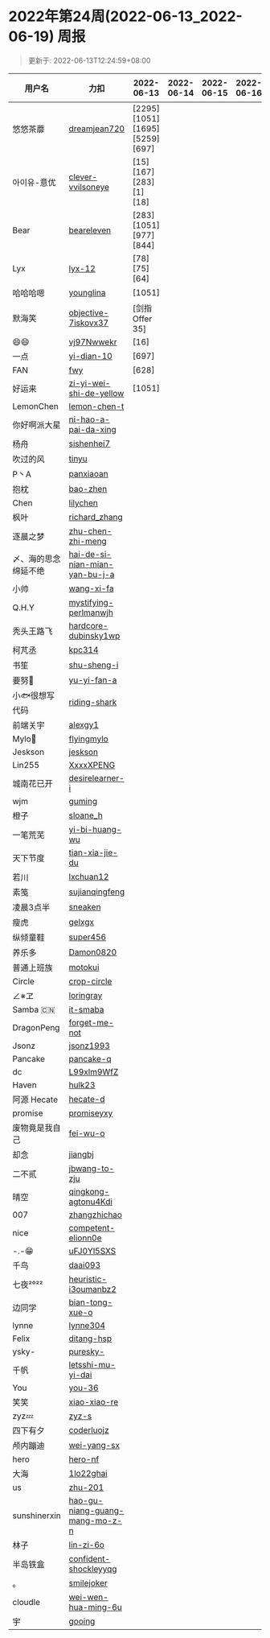 
# 2022年第24周(2022-06-13_2022-06-19) 周报

> 更新于: 2022-06-13T12:24:59+08:00

| 用户名 | 力扣 |  2022-06-13|2022-06-14|2022-06-15|2022-06-16|2022-06-17|2022-06-18|2022-06-19  | 总计 | 排名 |
| ---- | ---- |    ---- | ---- | ---- | ---- | ---- | ---- | ----   | ---- | ---- |
|悠悠茶蘼|[dreamjean720](https://leetcode.cn/u/dreamjean720/)|\[2295]\[1051]\[1695]\[5259]\[697]|||||||5|1|
|아이유-意优|[clever-vvilsoneye](https://leetcode.cn/u/clever-vvilsoneye/)|\[15]\[167]\[283]\[1]\[18]|||||||5|1|
|Bear|[beareleven](https://leetcode.cn/u/beareleven/)|\[283]\[1051]\[977]\[844]|||||||4|2|
|Lyx|[lyx-12](https://leetcode.cn/u/lyx-12/)|\[78]\[75]\[64]|||||||3|3|
|哈哈哈嗯|[younglina](https://leetcode.cn/u/younglina/)|\[1051]|||||||1|4|
|默海笑|[objective-7iskovx37](https://leetcode.cn/u/objective-7iskovx37/)|\[剑指 Offer 35]|||||||1|4|
|😄😄|[vj97Nwwekr](https://leetcode.cn/u/vj97Nwwekr/)|\[16]|||||||1|4|
|一点|[yi-dian-10](https://leetcode.cn/u/yi-dian-10/)|\[697]|||||||1|4|
|FAN|[fwy](https://leetcode.cn/u/fwy/)|\[628]|||||||1|4|
|好运来|[zi-yi-wei-shi-de-yellow](https://leetcode.cn/u/zi-yi-wei-shi-de-yellow/)|\[1051]|||||||1|4|
|LemonChen|[lemon-chen-t](https://leetcode.cn/u/lemon-chen-t/)||||||||0|5|
|你好啊派大星|[ni-hao-a-pai-da-xing](https://leetcode.cn/u/ni-hao-a-pai-da-xing/)||||||||0|5|
|杨舟|[sishenhei7](https://leetcode.cn/u/sishenhei7/)||||||||0|5|
|吹过的风|[tinyu](https://leetcode.cn/u/tinyu/)||||||||0|5|
|P丶A|[panxiaoan](https://leetcode.cn/u/panxiaoan/)||||||||0|5|
|抱枕|[bao-zhen](https://leetcode.cn/u/bao-zhen/)||||||||0|5|
|Chen|[lilychen](https://leetcode.cn/u/lilychen/)||||||||0|5|
|枫叶|[richard_zhang](https://leetcode.cn/u/richard_zhang/)||||||||0|5|
|逐晨之梦|[zhu-chen-zhi-meng](https://leetcode.cn/u/zhu-chen-zhi-meng/)||||||||0|5|
|〆、海的思念绵延不绝|[hai-de-si-nian-mian-yan-bu-j-a](https://leetcode.cn/u/hai-de-si-nian-mian-yan-bu-j-a/)||||||||0|5|
|小帅|[wang-xi-fa](https://leetcode.cn/u/wang-xi-fa/)||||||||0|5|
|Q.H.Y|[mystifying-perlmanwjh](https://leetcode.cn/u/mystifying-perlmanwjh/)||||||||0|5|
|秃头王路飞|[hardcore-dubinsky1wp](https://leetcode.cn/u/hardcore-dubinsky1wp/)||||||||0|5|
|柯芃丞|[kpc314](https://leetcode.cn/u/kpc314/)||||||||0|5|
|书笙|[shu-sheng-i](https://leetcode.cn/u/shu-sheng-i/)||||||||0|5|
|要努🌰|[yu-yi-fan-a](https://leetcode.cn/u/yu-yi-fan-a/)||||||||0|5|
|小🐟很想写代码|[riding-shark](https://leetcode.cn/u/riding-shark/)||||||||0|5|
|前端关宇|[alexgy1](https://leetcode.com/u/alexgy1/)||||||||0|5|
|Mylo🐘|[flyingmylo](https://leetcode.cn/u/flyingmylo/)||||||||0|5|
|Jeskson|[jeskson](https://leetcode.cn/u/jeskson/)||||||||0|5|
|Lin255|[XxxxXPENG](https://leetcode.cn/u/XxxxXPENG/)||||||||0|5|
|城南花已开|[desirelearner-i](https://leetcode.cn/u/desirelearner-i/)||||||||0|5|
|wjm|[guming](https://leetcode.cn/u/guming/)||||||||0|5|
|橙子|[sloane_h](https://leetcode.cn/u/sloane_h/)||||||||0|5|
|一笔荒芜|[yi-bi-huang-wu](https://leetcode.cn/u/yi-bi-huang-wu/)||||||||0|5|
|天下节度|[tian-xia-jie-du](https://leetcode.cn/u/tian-xia-jie-du/)||||||||0|5|
|若川|[lxchuan12](https://leetcode.cn/u/lxchuan12/)||||||||0|5|
|素笺|[sujianqingfeng](https://leetcode.cn/u/sujianqingfeng/)||||||||0|5|
|凌晨3点半|[sneaken](https://leetcode.cn/u/sneaken/)||||||||0|5|
|瘦虎|[gelxgx](https://leetcode.cn/u/gelxgx/)||||||||0|5|
|纵倾童鞋|[super456](https://leetcode.cn/u/super456/)||||||||0|5|
|养乐多|[Damon0820](https://leetcode.com/u/Damon0820/)||||||||0|5|
|普通上班族|[motokui](https://leetcode.cn/u/motokui/)||||||||0|5|
|Circle|[crop-circle](https://leetcode.cn/u/crop-circle/)||||||||0|5|
|∠※ヱ|[loringray](https://leetcode.cn/u/loringray/)||||||||0|5|
|Samba 🇨🇳|[it-smaba](https://leetcode.cn/u/it-smaba/)||||||||0|5|
|DragonPeng|[forget-me-not](https://leetcode.cn/u/forget-me-not/)||||||||0|5|
|Jsonz|[jsonz1993](https://leetcode.cn/u/jsonz1993/)||||||||0|5|
|Pancake|[pancake-q](https://leetcode.cn/u/pancake-q/)||||||||0|5|
|dc|[L99xlm9WfZ](https://leetcode.cn/u/L99xlm9WfZ/)||||||||0|5|
|Haven|[hulk23](https://leetcode.cn/u/hulk23/)||||||||0|5|
|阿源 Hecate|[hecate-d](https://leetcode.cn/u/hecate-d/)||||||||0|5|
|promise|[promiseyxy](https://leetcode.cn/u/promiseyxy/)||||||||0|5|
|废物竟是我自己|[fei-wu-o](https://leetcode.cn/u/fei-wu-o/)||||||||0|5|
|却念|[jiangbj](https://leetcode.cn/u/jiangbj/)||||||||0|5|
|二不贰|[jbwang-to-zju](https://leetcode.cn/u/jbwang-to-zju/)||||||||0|5|
|晴空|[qingkong-agtonu4Kdi](https://leetcode.cn/u/qingkong-agtonu4Kdi/)||||||||0|5|
|007|[zhangzhichao](https://leetcode.cn/u/zhangzhichao/)||||||||0|5|
|nice|[competent-elionn0e](https://leetcode.cn/u/competent-elionn0e/)||||||||0|5|
|-.-😁|[uFJ0Yl5SXS](https://leetcode.cn/u/uFJ0Yl5SXS/)||||||||0|5|
|千鸟|[daai093](https://leetcode.cn/u/daai093/)||||||||0|5|
|七夜²⁰²²|[heuristic-i3oumanbz2](https://leetcode.cn/u/heuristic-i3oumanbz2/)||||||||0|5|
|边同学|[bian-tong-xue-o](https://leetcode.cn/u/bian-tong-xue-o/)||||||||0|5|
|lynne|[lynne304](https://leetcode.cn/u/lynne304/)||||||||0|5|
|Felix|[ditang-hsp](https://leetcode.cn/u/ditang-hsp/)||||||||0|5|
|ysky-|[puresky-](https://leetcode.cn/u/puresky-/)||||||||0|5|
|千帆|[letsshi-mu-yi-dai](https://leetcode.cn/u/letsshi-mu-yi-dai/)||||||||0|5|
|You|[you-36](https://leetcode.cn/u/you-36/)||||||||0|5|
|笑笑|[xiao-xiao-re](https://leetcode.cn/u/xiao-xiao-re/)||||||||0|5|
|zyz💤|[zyz-s](https://leetcode.cn/u/zyz-s/)||||||||0|5|
|四下有夕|[coderluojz](https://leetcode.cn/u/coderluojz/)||||||||0|5|
|颅内蹦迪|[wei-yang-sx](https://leetcode.cn/u/wei-yang-sx/)||||||||0|5|
|hero|[hero-nf](https://leetcode.cn/u/hero-nf/)||||||||0|5|
|大海|[1lo22ghai](https://leetcode.cn/u/1lo22ghai/)||||||||0|5|
|us|[zhu-201](https://leetcode.cn/u/zhu-201/)||||||||0|5|
|sunshinerxin|[hao-gu-niang-guang-mang-mo-z-n](https://leetcode.cn/u/hao-gu-niang-guang-mang-mo-z-n/)||||||||0|5|
|林子|[lin-zi-6o](https://leetcode.cn/u/lin-zi-6o/)||||||||0|5|
|半岛铁盒|[confident-shockleyyqg](https://leetcode.cn/u/confident-shockleyyqg/)||||||||0|5|
|。|[smilejoker](https://leetcode.cn/u/smilejoker/)||||||||0|5|
|cloudle|[wei-wen-hua-ming-6u](https://leetcode.cn/u/wei-wen-hua-ming-6u/)||||||||0|5|
|宇|[gooing](https://leetcode.cn/u/gooing/)||||||||0|5|
    